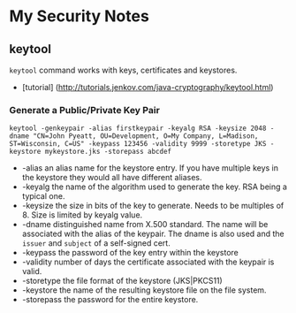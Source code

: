 # My Security Notes

## keytool
`keytool` command works with keys, certificates and keystores.
* [tutorial] (http://tutorials.jenkov.com/java-cryptography/keytool.html)

### Generate a Public/Private Key Pair
```
keytool -genkeypair -alias firstkeypair -keyalg RSA -keysize 2048 -dname "CN=John Pyeatt, OU=Development, O=My Company, L=Madison, ST=Wisconsin, C=US" -keypass 123456 -validity 9999 -storetype JKS -keystore mykeystore.jks -storepass abcdef
```
* -alias an alias name for the keystore entry. If you have multiple keys in the keystore they would
all have different aliases.
* -keyalg the name of the algorithm used to generate the key. RSA being a typical one.
* -keysize the size in bits of the key to generate. Needs to be multiples of 8. Size is limited by keyalg value.
* -dname distinguished name from X.500 standard. The name will be associated with the alias of the keypair. The 
dname is also used and the `issuer` and `subject` of a self-signed cert.
* -keypass the password of the key entry within the keystore
* -validity number of days the certificate associated with the keypair is valid.
* -storetype the file format of the keystore (JKS|PKCS11)
* -keystore the name of the resulting keystore file on the file system.
* -storepass the password for the entire keystore.
